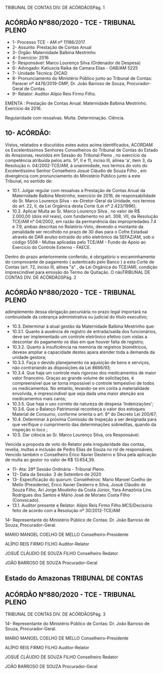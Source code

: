 TRIBUNAL DE CONTAS DIV. DE ACÓRDÃOSPág. 1

## ACÓRDÃO Nº880/2020 - TCE - TRIBUNAL PLENO

- 1- Processo TCE - AM nº 11186/2017.
- 2- Assunto: Prestação de Contas Anual
- 3- Órgão: Maternidade Balbina Mestrinho
- 4- Exercício: 2016
- 5- Responsável: Marco Lourenço Silva (Ordenador de Despesa)
- 6- Advogado: Katiuscia Raika da Camara Elias - OAB/AM 5225
- 7- Unidade Técnica: DICAD
- 8- Pronunciamento  do  Ministério  Público  junto  ao  Tribunal  de  Contas: Parecer  nº 4476/2019-DMP, Dr. João Barroso de Souza, Procurador-Geral de Contas.
- 9- Relator: Auditor Alípio Reis Firmo Filho.

EMENTA : Prestação de Contas Anual. Maternidade Balbina Mestrinho. Exercício de 2016.

Regularidade  com  ressalvas.  Multa.  Determinação. Ciência.

## 10-  ACÓRDÃO:

Vistos, relatados e discutidos estes autos acima identificados, ACORDAM os Excelentíssimos Senhores Conselheiros do Tribunal de Contas do Estado do Amazonas, reunidos em Sessão do Tribunal Pleno , no exercício da competência atribuída pelos arts. 5º, II e 11, inciso III, alínea 'a', item 3, da Resolução n. 04/2002-TCE/AM, à unanimidade, nos termos do voto do Excelentíssimo Senhor Conselheiro Josué Cláudio de Souza Filho , em divergência com pronunciamento do Ministério Público junto a este Tribunal, no sentido de:

- 10.1. Julgar  regular  com  ressalvas a  Prestação  de  Contas  Anual  da Maternidade Balbina Mestrinho, exercício de 2016, de responsabilidade do Sr. Marco Lourenço Silva - ex-Diretor-Geral da Unidade, nos termos do art. 22, II, da Lei Orgânica desta Corte (Lei nº 2.423/1996);
- 10.2. Aplicar Multa ao Sr.  Marco Lourenço Silva ,  no  valor  de R$ 2.000,00 (dois mil reais), com fundamento no art. 308, VII, da Resolução TCE/AM n°  04/2002,  em  razão  da  permanência  das  impropriedades  7.4  e  7.9, ambas descritas no Relatório-Voto, devendo o montante da penalidade ser  recolhido no  prazo  de  30  dias  para  o  Cofre  Estadual através de DAR avulso extraído do sítio eletrônico da SEFAZ/AM, sob o código  5508  -  Multas  aplicadas  pelo  TCE/AM  -  Fundo  de  Apoio  ao Exercício do Controle Externo - FAECE.

Dentro do prazo anteriormente conferido, é obrigatório o encaminhamento do comprovante de pagamento ( autenticado pelo Banco ) a esta Corte de Contas  (art.  72,  inciso  III,  alínea  "a"  ,  da  Lei  Orgânica  do  TCE/AM), condição  imprescindível  para  emissão  do  Termo  de  Quitação.  O  nãoTRIBUNAL DE CONTAS DIV. DE ACÓRDÃOSPág. 2

## ACÓRDÃO Nº880/2020 - TCE - TRIBUNAL PLENO

adimplemento dessa obrigação  pecuniária  no  prazo  legal  importará  na continuidade da cobrança administrativa ou judicial do título executivo;

- 10.3. Determinar à atual gestão da Maternidade Balbina Mestrinho que:
- 10.3.1. Quanto à ausência de registro de entrada/saída dos funcionários, deve  ser  implementado  um  controle  eletrônico  efetivo  com  vistas  a descontar do pagamento os dias em que houver falta de registro;
- 10.3.2. Quanto à insuficiência na memória de registros biométricos, devese ampliar a capacidade destes apara atender toda a demanda da unidade gestora;
- 10.3.3. Faça o devido planejamento na aquisição de bens e serviços, não contrariando as disposições da Lei 8666/93;
- 10.3.4. Que haja um controle mais rigoroso dos medicamentos de maior valor financeiro. Graças ao grande volume de solicitações, é compreensível que se torna impossível o controle tempestivo de todos os medicamentos. No entanto, levando-se em  conta a materialidade envolvida,  é  imprescindível  que  seja  dada  uma  maior  atenção  aos medicamentos mais caros;
- 10.3.5. Que haja o uso correto da natureza de despesa 'Indenizações'; 10.3.6. Que  o  Balanço  Patrimonial  reconheça  o  valor  dos  estoques Material de Consumo, conforme orienta o art. 8° do Decreto Lei 200/67;
- 10.4. Determinar à próxima Comissão de Inspeção a ser designada para que verifique  o  cumprimento  das  determinações  sobreditas,  quando  da inspeção in loco ;
- 10.5. Dar ciência ao Sr. Marco Lourenço Silva, ora Responsável.

Vencida a proposta de voto do Relator  pela irregularidade das contas, revelia, multas e inclusão de Pedro Elias de Souza no rol de responsáveis. Vencido também o Conselheiro Érico Xavier Desterro e Silva pela aplicação de multa  ao gestor no valor de R$ 13.654,39.

- 11-  Ata: 28ª Sessão Ordinária - Tribunal Pleno.
- 12-  Data da Sessão: 3 de Setembro de 2020
- 13-  Especificação do quorum: Conselheiros: Mario Manoel Coelho de Mello (Presidente), Érico  Xavier  Desterro  e  Silva,  Josué  Cláudio  de  Souza  Filho,  Ari  Jorge  Moutinho  da Costa Júnior, Yara Amazônia Lins Rodrigues dos Santos e Mário José de Moraes Costa Filho (Convocado).
- 13.1. Auditor presente e Relator: Alípio Reis Firmo Filho.MCS/Decisório feito de acordo com a Resolução nº 30/2012-TCE/AM

14-  Representante  do  Ministério  Público  de  Contas: Dr. João  Barroso  de  Souza, Procurador-Geral.

MARIO MANOEL COELHO DE MELLO Conselheiro-Presidente

ALÍPIO REIS FIRMO FILHO Auditor-Relator

JOSUÉ CLÁUDIO DE SOUZA FILHO Conselheiro Redator

JOÃO BARROSO DE SOUZA Procurador-Geral

## Estado do Amazonas TRIBUNAL DE CONTAS

## ACÓRDÃO Nº880/2020 - TCE - TRIBUNAL PLENO

TRIBUNAL DE CONTAS DIV. DE ACÓRDÃOSPág. 3

14-  Representante  do  Ministério  Público  de  Contas: Dr. João  Barroso  de  Souza, Procurador-Geral.

MARIO MANOEL COELHO DE MELLO Conselheiro-Presidente

ALÍPIO REIS FIRMO FILHO Auditor-Relator

JOSUÉ CLÁUDIO DE SOUZA FILHO Conselheiro Redator

JOÃO BARROSO DE SOUZA Procurador-Geral